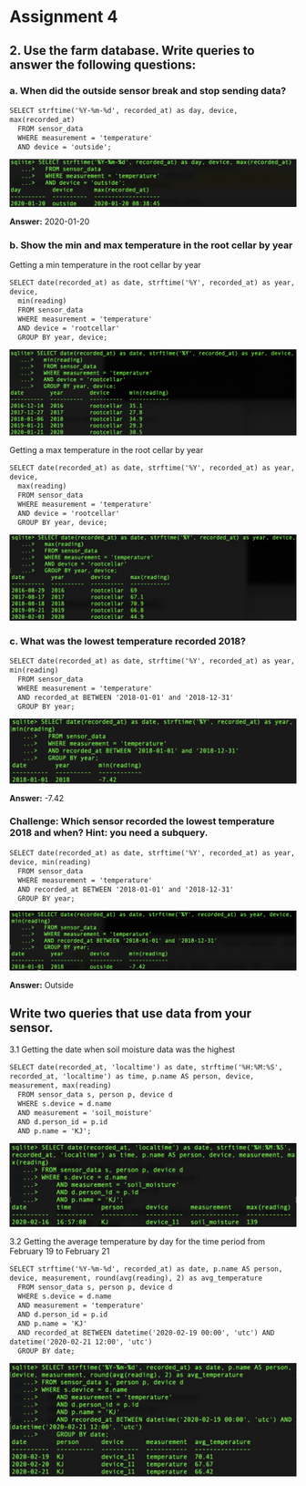 <h1>Assignment 4</h1>

<h2>2. Use the farm database. Write queries to answer the following questions:</h2>

<h3>a. When did the outside sensor break and stop sending data?</h3>

	SELECT strftime('%Y-%m-%d', recorded_at) as day, device, max(recorded_at)
      FROM sensor_data
      WHERE measurement = 'temperature' 
      AND device = 'outside';

![screenshot a](img/a_result.png)

<b>Answer:</b> 2020-01-20

<h3>b. Show the min and max temperature in the root cellar by year</h3>

Getting a min temperature in the root cellar by year

	SELECT date(recorded_at) as date, strftime('%Y', recorded_at) as year, device,
      min(reading)
      FROM sensor_data 
      WHERE measurement = 'temperature' 
      AND device = 'rootcellar'
      GROUP BY year, device;

![screenshot b min](img/b_min_result.png)

Getting a max temperature in the root cellar by year

	SELECT date(recorded_at) as date, strftime('%Y', recorded_at) as year, device,
      max(reading)
      FROM sensor_data 
      WHERE measurement = 'temperature' 
      AND device = 'rootcellar'
      GROUP BY year, device;

![screenshot b max](img/b_max_result.png)

<h3>c. What was the lowest temperature recorded 2018?</h3>

	SELECT date(recorded_at) as date, strftime('%Y', recorded_at) as year, min(reading)	
      FROM sensor_data 
      WHERE measurement = 'temperature'
      AND recorded_at BETWEEN '2018-01-01' and '2018-12-31'
      GROUP BY year;

![screenshot c](img/c_result.png)

<b>Answer:</b> -7.42

<h3>Challenge: Which sensor recorded the lowest temperature 2018 and when? Hint: you need a subquery.</h3>

	SELECT date(recorded_at) as date, strftime('%Y', recorded_at) as year, device, min(reading)	
      FROM sensor_data 
      WHERE measurement = 'temperature'
      AND recorded_at BETWEEN '2018-01-01' and '2018-12-31'
      GROUP BY year;

![screenshot challenge](img/c_challenge_result.png)

<b>Answer:</b> Outside

<h2>Write two queries that use data from your sensor.</h2>

3.1 Getting the date when soil moisture data was the highest

	SELECT date(recorded_at, 'localtime') as date, strftime('%H:%M:%S', recorded_at, 'localtime') as time, p.name AS person, device, measurement, max(reading)
      FROM sensor_data s, person p, device d
      WHERE s.device = d.name
      AND measurement = 'soil_moisture'
      AND d.person_id = p.id
      AND p.name = 'KJ';

![screenshot 3.1](img/3_1_result.png)

3.2 Getting the average temperature by day for the time period from February 19 to February 21

	SELECT strftime('%Y-%m-%d', recorded_at) as date, p.name AS person, device, measurement, round(avg(reading), 2) as avg_temperature
      FROM sensor_data s, person p, device d
      WHERE s.device = d.name
      AND measurement = 'temperature'
      AND d.person_id = p.id
      AND p.name = 'KJ'
      AND recorded_at BETWEEN datetime('2020-02-19 00:00', 'utc') AND datetime('2020-02-21 12:00', 'utc')
      GROUP BY date;

![screenshot 3.2](img/3_2_result.png)
